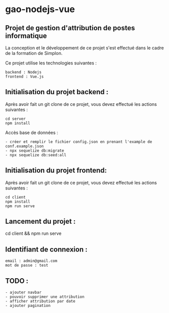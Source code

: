 # gao-nodejs-vue

## Projet de gestion d'attribution de postes informatique

La conception et le développement de ce projet s'est effectué dans le cadre de la formation de Simplon.

Ce projet utilise les technologies suivantes :

    backend : Nodejs
    frontend : Vue.js
    
## Initialisation du projet backend :

Après avoir fait un git clone de ce projet, vous devez effectué les actions suivantes :

    cd server
    npm install
    
 Accès base de données : 

    - créer et remplir le fichier config.json en prenant l'example de conf.example.json
    - npx sequelize db:migrate
    - npx sequelize db:seed:all
   
    

## Initialisation du projet frontend:

Après avoir fait un git clone de ce projet, vous devez effectué les actions suivantes :

    cd client
    npm install
    npm run serve

## Lancement du projet :
  cd client && npm run serve
  
  
## Identifiant de connexion :
    
    email : admin@gmail.com
    mot de passe : test

## TODO :
    - ajouter navbar
    - pouvoir supprimer une attribution
    - afficher attribution par date
    - ajouter pagination 
  
  
